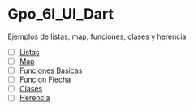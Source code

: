 # Gpo_6I_UI_Dart
Ejemplos de listas, map, funciones, clases y herencia
- [ ] [Listas](https://dartpad.dartlang.org/1ea30a9cdb0cd07024434001ec27c71c)
- [ ] [Map](https://dartpad.dartlang.org/630fd038d66c3e890445a059de3bf14e)
- [ ] [Funciones Basicas](https://dartpad.dartlang.org/b97a4c0e450d130d2b919d495d2fd6fb)
- [ ] [Funcion Flecha](https://dartpad.dartlang.org/a638eaeb91ee1f2ee65fbc467b10d411)
- [ ] [Clases](https://dartpad.dartlang.org/1296ec4969a9eb7963bfad6475650e6b)
- [ ] [Herencia](https://dartpad.dartlang.org/2976a8f257501a47d0953a4055d9a2ea)
